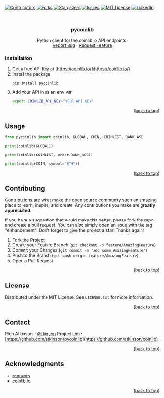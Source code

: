 <div id="top"></div>



<!-- PROJECT SHIELDS -->
<!--
*** I'm using markdown "reference style" links for readability.
*** Reference links are enclosed in brackets [ ] instead of parentheses ( ).
*** See the bottom of this document for the declaration of the reference variables
*** for contributors-url, forks-url, etc. This is an optional, concise syntax you may use.
*** https://www.markdownguide.org/basic-syntax/#reference-style-links
-->
[![Contributors][contributors-shield]][contributors-url]
[![Forks][forks-shield]][forks-url]
[![Stargazers][stars-shield]][stars-url]
[![Issues][issues-shield]][issues-url]
[![MIT License][license-shield]][license-url]
[![LinkedIn][linkedin-shield]][linkedin-url]



<br />

<h3 align="center">pycoinlib</h3>

  <p align="center">
    Python client for the coinlib.io API endpoints.
    <br />
    <a href="https://github.com/atkinson/pycoinlib/issues">Report Bug</a>
    ·
    <a href="https://github.com/atkinson/pycoinlib/issues">Request Feature</a>
  </p>
</div>


<!-- GETTING STARTED -->

### Installation

1. Get a free API Key at [https://coinlib.io/](https://coinlib.io/)
2. Install the package
   ```sh
   pip install pycoinlib
   ```
3. Add your API in as an env var
   ```sh
   export COINLIB_API_KEY="YOUR API KEY"
   ```

<p align="right">(<a href="#top">back to top</a>)</p>



<!-- USAGE EXAMPLES -->
## Usage

```py
from pycoinlib import coinlib, GLOBAL, COIN, COINLIST, RANK_ASC

print(coinlib(GLOBAL))

print(coinlib(COINLIST, order=RANK_ASC))

print(coinlib(COIN, symbol="ETH"))
```

<p align="right">(<a href="#top">back to top</a>)</p>


<!-- CONTRIBUTING -->
## Contributing

Contributions are what make the open source community such an amazing place to learn, inspire, and create. Any contributions you make are **greatly appreciated**.

If you have a suggestion that would make this better, please fork the repo and create a pull request. You can also simply open an issue with the tag "enhancement".
Don't forget to give the project a star! Thanks again!

1. Fork the Project
2. Create your Feature Branch (`git checkout -b feature/AmazingFeature`)
3. Commit your Changes (`git commit -m 'Add some AmazingFeature'`)
4. Push to the Branch (`git push origin feature/AmazingFeature`)
5. Open a Pull Request

<p align="right">(<a href="#top">back to top</a>)</p>



<!-- LICENSE -->
## License

Distributed under the MIT License. See `LICENSE.txt` for more information.

<p align="right">(<a href="#top">back to top</a>)</p>



<!-- CONTACT -->
## Contact

Rich Atkinson - [@tkinson](https://twitter.com/tkinson)
Project Link: [https://github.com/atkinson/pycoinlib](https://github.com/atkinson/coinlib)

<p align="right">(<a href="#top">back to top</a>)</p>



<!-- ACKNOWLEDGMENTS -->
## Acknowledgments

* [requests](https://docs.python-requests.org/en/latest/)
* [coinlib.io](https://coinlib.io/)

<p align="right">(<a href="#top">back to top</a>)</p>



<!-- MARKDOWN LINKS & IMAGES -->
<!-- https://www.markdownguide.org/basic-syntax/#reference-style-links -->
[contributors-shield]: https://img.shields.io/github/contributors/atkinson/pycoinlib.svg?style=for-the-badge
[contributors-url]: https://github.com/atkinson/pycoinlib/graphs/contributors
[forks-shield]: https://img.shields.io/github/forks/atkinson/pycoinlib.svg?style=for-the-badge
[forks-url]: https://github.com/atkinson/pycoinlib/network/members
[stars-shield]: https://img.shields.io/github/stars/atkinson/pycoinlib.svg?style=for-the-badge
[stars-url]: https://github.com/atkinson/pycoinlib/stargazers
[issues-shield]: https://img.shields.io/github/issues/atkinson/pycoinlib.svg?style=for-the-badge
[issues-url]: https://github.com/atkinson/pycoinlib/issues
[license-shield]: https://img.shields.io/github/license/atkinson/pycoinlib.svg?style=for-the-badge
[license-url]: https://github.com/atkinson/pycoinlib/blob/master/LICENSE
[linkedin-shield]: https://img.shields.io/badge/-LinkedIn-black.svg?style=for-the-badge&logo=linkedin&colorB=555
[linkedin-url]: https://linkedin.com/in/linkedin_username
